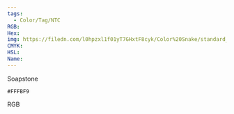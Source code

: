 ```yaml
---
tags:
  - Color/Tag/NTC
RGB:
Hex:
img: https://filedn.com/l0hpzxl1f01yT7GHxtF8cyk/Color%20Snake/standard_csv_to_svg/%23/FFFBF9.svg
CMYK:
HSL:
Name:
---
```

Soapstone
```palette
#FFFBF9
```
RGB
